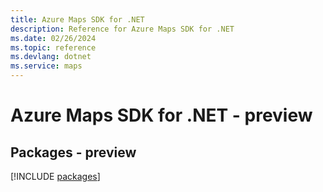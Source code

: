 ```yaml
---
title: Azure Maps SDK for .NET
description: Reference for Azure Maps SDK for .NET
ms.date: 02/26/2024
ms.topic: reference
ms.devlang: dotnet
ms.service: maps
---
```

# Azure Maps SDK for .NET - preview
## Packages - preview
[!INCLUDE [packages](maps-index.md)]